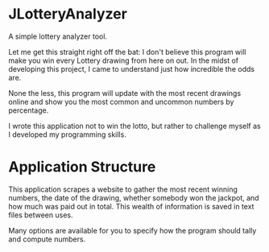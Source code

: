 # JLotteryAnalyzer
A simple lottery analyzer tool.

Let me get this straight right off the bat: I don't believe this program will make you win every Lottery drawing from here on out. In the midst of developing this project, I came to understand just how incredible the odds are. 

None the less, this program will update with the most recent drawings online and show you the most common and uncommon numbers by percentage. 

I wrote this application not to win the lotto, but rather to challenge myself as I developed my programming skills.

# Application Structure
This application scrapes a website to gather the most recent winning numbers, the date of the drawing, whether somebody won the jackpot, and how much was paid out in total. 
This wealth of information is saved in text files between uses. 

Many options are available for you to specify how the program should tally and compute numbers. 
